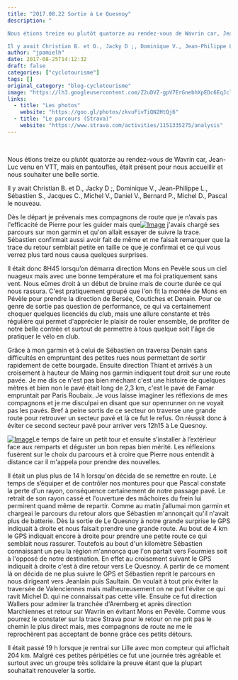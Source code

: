 ```yaml
---
title: "2017.08.22 Sortie à Le Quesnoy"
description: " 

Nous étions treize ou plutôt quatorze au rendez-vous de Wavrin car, Jean-Luc venu en VTT, mais en pantoufles, était présent pour nous accueillir et nous souhaiter une belle sortie.

Il y avait Christian B. et D., Jacky D ;, Dominique V., Jean-Philippe L., Sébastien S., Jacques C., Michel V., Daniel V., Bernard P., Michel D., Pascal le nouveau."
author: "jpamielh"
date: 2017-08-25T14:12:32
draft: false
categories: ["cyclotourisme"]
tags: []
original_category: "blog-cyclotourisme"
image: "https://lh3.googleusercontent.com/Z2uDVZ-gpV7ErGnebhXpEDc6EqJclCv5taxNs3d7c7GhAzfL5EALyEj8iudd5PsbtZct8_7oGlic523BSH26vZZo3lSlHacZTIJhI7wskmuLqnHAYkxV7A5sWyzZQLVLjPLCVX-MdYj7GkQKxNq_VfD1CTU97C3WTSanKipE8znCZzrVnaTojJhSNmKkTMuyf-X2j_T-sY7uQsBVlwfm1taEkvgNbsf03qyv4tEexHZuLHup3YntceRGLWnGEumscyZDbQPB6Ir0Z4TEFfqjOvDIzrNw0mDPpAzrLj3B8UsJn2d_7MtYfgPILLhOo2wFGxPl1h6P9Q5UwJRZOq_STE8N3n_ptcpLDI_3UONg2hjdxJDDf1LTdFp3rDPQHDnpx3BRqf487rX3zZV02dB6rPch2BkcdHNVTCudqhZdckiamqI0efsOOcsc0kUz8O91xUiMDcIMXZngbPsiwCysWPmd3Ry1hnet3Of1kBuKDeJFBWCjw7BVFQSt9VPTLVtJSWZcWCIYmr8BEzRMyIrtHyAmkUFkS-ftIotQ2aGYPrW5lFfAEnz2qu53h95bNACs0QOqI-PYvR3EA6XHxrYAHOFgKdyY0tV8Fvdp1R4nFL3PWNAqkID3eeIBfsKM_RMZ8MkE-l-cbyJyt3jn5dzBNY5mSj2GRgO9gdRiMtaCtKbRCXc=w200"
links:
  - title: "Les photos"
    website: "https://goo.gl/photos/zkvuFivTiQN2HtQj6"
  - title: "Le parcours (Strava)"
    website: "https://www.strava.com/activities/1151335275/analysis"
---
```


&nbsp;

Nous &eacute;tions treize ou plut&ocirc;t quatorze au rendez-vous de Wavrin car, Jean-Luc venu en VTT, mais en pantoufles, &eacute;tait pr&eacute;sent pour nous accueillir et nous souhaiter une belle sortie.

Il y avait Christian B. et D., Jacky D&nbsp;;, Dominique V., Jean-Philippe L., S&eacute;bastien S., Jacques C., Michel V., Daniel V., Bernard P., Michel D., Pascal le nouveau.

<!--more-->

D&egrave;s le d&eacute;part je pr&eacute;venais mes compagnons de route que je n&rsquo;avais pas l'efficacit&eacute; de Pierre pour les guider mais que[![Image](https://lh3.googleusercontent.com/qImyW00mX-Ny4hJswyxLsJk15GqksMpJvEGTlFNVC7gm0RoUoq2M8czgBQchafDnNOFRvOmrDJkdz160XqrIOF-2vtD0v_wplSPIRk7KlB4Y_gAT-OArzfh8VO3tkv0pdueDpQoA8IILWKmFTVbGBXsjFm31v1Pp0hG2K1Gy6kmvvL-XgQI1eU531WpO725o5rTeXnIzBZiIF2frFYHHj0IrkvHHi73I8g3qbTtxnuHUxhv-PLPLFjdgSk4amBsdTiOI23rXFTtoTqEuNTC2f8JtjU4JPl0PoPQv-zA45WSU1DuyRlMcL6DGYCiP3-ERFaA1FesmEOsVrTJPH5-soySdbji3sEk1kx1fC28ls82u_9sCBpsJXZ3xuilr2siZ5E_iKfNPBKfcPpKmPRYZAtqq3JcETKA6mvVwCRA9NGhF3RyLv6wpeyXraAM9ajowZZSs1g2Csw6udb05SF676aBsbZR1LStzpR4LwuzqyyaU90-5gVuepo-5nds38gno8njNSCgX5QIALd_cpmFB-0xQ9rDKktN2pxtwosnO7FDNW91YgFLsV1gwQizaxN_P-JEcn4gwUDCR7oR5WIqsTa2IqwixePVpynAbUnQzHyjgc7pI3FChvIq8qE1zMiv5CzEKOdgnvCa41dA53FOWU-PhFpNmtNVL6d-PDbmGgwHflQo=s688-no)](https://lh3.googleusercontent.com/qImyW00mX-Ny4hJswyxLsJk15GqksMpJvEGTlFNVC7gm0RoUoq2M8czgBQchafDnNOFRvOmrDJkdz160XqrIOF-2vtD0v_wplSPIRk7KlB4Y_gAT-OArzfh8VO3tkv0pdueDpQoA8IILWKmFTVbGBXsjFm31v1Pp0hG2K1Gy6kmvvL-XgQI1eU531WpO725o5rTeXnIzBZiIF2frFYHHj0IrkvHHi73I8g3qbTtxnuHUxhv-PLPLFjdgSk4amBsdTiOI23rXFTtoTqEuNTC2f8JtjU4JPl0PoPQv-zA45WSU1DuyRlMcL6DGYCiP3-ERFaA1FesmEOsVrTJPH5-soySdbji3sEk1kx1fC28ls82u_9sCBpsJXZ3xuilr2siZ5E_iKfNPBKfcPpKmPRYZAtqq3JcETKA6mvVwCRA9NGhF3RyLv6wpeyXraAM9ajowZZSs1g2Csw6udb05SF676aBsbZR1LStzpR4LwuzqyyaU90-5gVuepo-5nds38gno8njNSCgX5QIALd_cpmFB-0xQ9rDKktN2pxtwosnO7FDNW91YgFLsV1gwQizaxN_P-JEcn4gwUDCR7oR5WIqsTa2IqwixePVpynAbUnQzHyjgc7pI3FChvIq8qE1zMiv5CzEKOdgnvCa41dA53FOWU-PhFpNmtNVL6d-PDbmGgwHflQo=s688-no) j'avais charg&eacute; ses parcours sur mon garmin et qu'on allait essayer de suivre la trace. S&eacute;bastien confirmait aussi avoir fait de m&ecirc;me et me faisait remarquer que la trace du retour semblait petite en taille ce que je confirmai et ce qui vous verrez plus tard nous causa quelques surprises.

Il &eacute;tait donc 8H45 lorsqu&rsquo;on d&eacute;marra direction Mons en Pev&egrave;le sous un ciel nuageux mais avec une bonne temp&eacute;rature et ma foi pratiquement sans vent. Nous e&ucirc;mes droit &agrave; un d&eacute;but de bruine mais de courte dur&eacute;e ce qui nous rassura. C'est pratiquement group&eacute; que l'on fit la mont&eacute;e de Mons en P&eacute;v&egrave;le pour prendre la direction de Bers&eacute;e, Coutiches et Denain. Pour ce genre de sortie pas question de performance, ce qui va certainement choquer quelques licenci&eacute;s du club, mais une allure constante et tr&egrave;s r&eacute;guli&egrave;re qui permet d'appr&eacute;cier le plaisir de rouler ensemble, de profiter de notre belle contr&eacute;e et surtout de permettre &agrave; tous quelque soit l'&acirc;ge de pratiquer le v&eacute;lo en club.

Gr&acirc;ce &agrave; mon garmin et &agrave; celui de S&eacute;bastien on traversa Denain sans difficult&eacute;s en empruntant des petites rues nous permettant de sortir rapidement de cette bourgade. Ensuite direction Thiant et arriv&eacute;s &agrave; un croisement &agrave; hauteur de Maing nos garmin indiquent tout droit sur une route pav&eacute;e. Je me dis ce n'est pas bien m&eacute;chant c'est une histoire de quelques m&egrave;tres et bien non le pav&eacute; &eacute;tait long de 2,3 km, c'est le pav&eacute; de Famar empruntait par Paris Roubaix. Je vous laisse imaginer les r&eacute;flexions de mes compagnons et je me disculpai en disant que sur openrunner on ne voyait pas les pav&eacute;s. Bref &agrave; peine sortis de ce secteur on traverse une grande route pour retrouver un secteur pav&eacute; et l&agrave; ce fut le refus. On r&eacute;ussit donc &agrave; &eacute;viter ce second secteur pav&eacute; pour arriver vers 12h15 &agrave; Le Quesnoy.

[![Image](https://lh3.googleusercontent.com/fpcrRVqs5yKmz0NG2zjMs5jw5Q6PZnIEl2G-WR8fjfumce6ROTzDJvUwtxLmoBCtzopKi1LCabSxbOyZSn4t8A4M2o9G9518bQcr7pqPnYA_Adf4n_V_t7M0qhM58ysLTI3oxLCYgHrca6UsS1_0cZL_2Fo3CXz1BDD_dua19toO3QTJbgdmFa3tCQP1uOoG8twUHWiyjGLDUeGZkjMwmtp74cdJ6Sn7QsrvJCWEVp2B0Q_nDIKZ_FHZKPc_Fxw32wd5YGjAsrhEDKmKGUAJhTNpiGdxnBTZbOgl1IaLM9EDG8KWpkbLy75KPJ9O-Hq5E8PI123TeN3sL1isl2oxXbQYsuxZ8crnglYR6HlnoquTH5ljPE1qqLuAdtfNJ49OS-gMWS2RgsQDjJ_hTcFumjnuI-5-uwIj1M6Xta9EFIMEEl2vtKSuMAQs5fOCBy1ftqAS-Nb0oUYxk_-VIdfXVwgCXfCSWh67RbNO3mB_xRu3fnIjgJ_rDCPQjnKyEToSR6DfhC4tmw-6HLHawqKhBYw_eqc604D6DA4biUNyxX8j8LLe9pkq5aG2ITzXNzCoK-JCmOv0KsD3C1WVlXjQ_-AakIUuaFubXQ69ChGNz30fI5d36_k6KA6ZvNzf-H9LhE2KJMQzbgKJkGYLui01jiux3BPOn_puI9bUif-qIn8p3Wo=s688-no)](https://lh3.googleusercontent.com/fpcrRVqs5yKmz0NG2zjMs5jw5Q6PZnIEl2G-WR8fjfumce6ROTzDJvUwtxLmoBCtzopKi1LCabSxbOyZSn4t8A4M2o9G9518bQcr7pqPnYA_Adf4n_V_t7M0qhM58ysLTI3oxLCYgHrca6UsS1_0cZL_2Fo3CXz1BDD_dua19toO3QTJbgdmFa3tCQP1uOoG8twUHWiyjGLDUeGZkjMwmtp74cdJ6Sn7QsrvJCWEVp2B0Q_nDIKZ_FHZKPc_Fxw32wd5YGjAsrhEDKmKGUAJhTNpiGdxnBTZbOgl1IaLM9EDG8KWpkbLy75KPJ9O-Hq5E8PI123TeN3sL1isl2oxXbQYsuxZ8crnglYR6HlnoquTH5ljPE1qqLuAdtfNJ49OS-gMWS2RgsQDjJ_hTcFumjnuI-5-uwIj1M6Xta9EFIMEEl2vtKSuMAQs5fOCBy1ftqAS-Nb0oUYxk_-VIdfXVwgCXfCSWh67RbNO3mB_xRu3fnIjgJ_rDCPQjnKyEToSR6DfhC4tmw-6HLHawqKhBYw_eqc604D6DA4biUNyxX8j8LLe9pkq5aG2ITzXNzCoK-JCmOv0KsD3C1WVlXjQ_-AakIUuaFubXQ69ChGNz30fI5d36_k6KA6ZvNzf-H9LhE2KJMQzbgKJkGYLui01jiux3BPOn_puI9bUif-qIn8p3Wo=s688-no)Le temps de faire un petit tour et ensuite s&rsquo;installer &agrave; l&rsquo;ext&eacute;rieur face aux remparts et d&eacute;guster un bon repas bien m&eacute;rit&eacute;. Les r&eacute;flexions fus&egrave;rent sur le choix du parcours et &agrave; croire que Pierre nous entendit &agrave; distance car il m'appela pour prendre des nouvelles. 

Il &eacute;tait un plus plus de 14 h lorsqu'on d&eacute;cida de se remettre en route. Le temps de s&rsquo;&eacute;quiper et de contr&ocirc;ler nos montures pour que Pascal constate la perte d'un rayon, cons&eacute;quence certainement de notre passage pav&eacute;. Le retrait de son rayon cass&eacute; et l'ouverture des m&acirc;choires du frein lui permirent quand m&ecirc;me de repartir. Comme au matin j&rsquo;allumai mon garmin et chargeai le parcours du retour alors que S&eacute;bastien m'annon&ccedil;ait qu'il n'avait plus de batterie. D&egrave;s la sortie de Le Quesnoy &agrave; notre grande surprise le GPS indiquait &agrave; droite et nous faisait prendre une grande route. Au bout de 4 km le GPS indiquait encore &agrave; droite pour prendre une petite route ce qui semblait nous rassurer. Toutefois au bout d'un kilom&egrave;tre S&eacute;bastien connaissant un peu la r&eacute;gion m'annon&ccedil;a que l'on partait vers Fourmies soit &agrave; l'oppos&eacute; de notre destination. En effet au croisement suivant le GPS indiquait &agrave; droite c'est &agrave; dire retour vers Le Quesnoy. A partir de ce moment l&agrave; on d&eacute;cida de ne plus suivre le GPS et S&eacute;bastien reprit le parcours en nous dirigeant vers Jeanlain puis Saultain. On voulait &agrave; tout prix &eacute;viter la travers&eacute;e de Valenciennes mais malheureusement on ne put l'&eacute;viter ce qui ravit Michel D. qui ne connaissait pas cette ville. Ensuite ce fut direction Wallers pour admirer la tranch&eacute;e d'Aremberg et apr&egrave;s direction Marchiennes et retour sur Wavrin en &eacute;vitant Mons en Pev&egrave;le. Comme vous pourrez le constater sur la trace Strava pour le retour on ne prit pas le chemin le plus direct mais, mes compagnons de route ne me le reproch&egrave;rent pas acceptant de bonne gr&acirc;ce ces petits d&eacute;tours. 

Il &eacute;tait pass&eacute; 19 h lorsque je rentrai sur Lille avec mon compteur qui affichait 204 km. Malgr&eacute; ces petites p&eacute;rip&eacute;ties ce fut une journ&eacute;e tr&egrave;s agr&eacute;able et surtout avec un groupe tr&egrave;s solidaire la preuve &eacute;tant que la plupart souhaitait renouveler la sortie.&nbsp;
